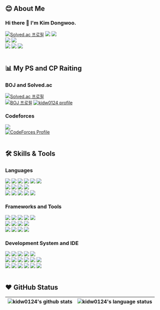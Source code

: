 
<!--
**kidw0124/kidw0124** is a ✨ _special_ ✨ repository because its `README.md` (this file) appears on your GitHub profile.

Here are some ideas to get you started:

- 🔭 I’m currently working on ...
- 🌱 I’m currently learning ...
- 👯 I’m looking to collaborate on ...
- 🤔 I’m looking for help with ...
- 💬 Ask me about ...
- 📫 How to reach me: ...
- 😄 Pronouns: ...
- ⚡ Fun fact: ...
-->

## 😊 About Me
### Hi there 👋 I'm Kim Dongwoo.
[![Solved.ac
프로필](http://mazassumnida.wtf/api/mini/generate_badge?boj=kidw0124)](https://solved.ac/kidw0124)
<a href="https://codeforces.com/profile/kidw0124" target="_blank"><img src="https://img.shields.io/badge/Codeforces-1F8ACB?style=flat-square&logo=Codeforces&logoColor=white"/></a>
<a href="https://www.kaggle.com/kidw0124" target="_blank"><img src="https://img.shields.io/badge/kaggle-20BEFF?style=flat-square&logo=Kaggle&logoColor=white"/></a>
<br>
<a href="mailto:kidw0124@naver.com" target="_blank"><img src="https://img.shields.io/badge/kidw0124@naver.com-03C75A?style=flat-square&logo=Naver&logoColor=white"/></a>
<a href="mailto:kidw0124@gmail.com" target="_blank"><img src="https://img.shields.io/badge/kidw0124@gmail.com-EA4335?style=flat-square&logo=Gmail&logoColor=white"/></a>
<br>
<a href="https://sleepingsnorlax.tistory.com/" target="_blank"><img src="https://img.shields.io/badge/Blog-FF9900?style=flat-square&logo=GitHub%20Sponsors&logoColor=white"/></a>
<a href="https://www.instagram.com/d._.w0o/" target="_blank"><img src="https://img.shields.io/badge/instagram-E4405F?style=flat-square&logo=Instagram&logoColor=white"/></a>
<a href="https://www.facebook.com/kidw0124/" target="_blank"><img src="https://img.shields.io/badge/facebook-1877F2?style=flat-square&logo=Facebook&logoColor=white"/></a>
<br>
<br>
## 📊 My PS and CP Raiting
### BOJ and Solved.ac
[![Solved.ac
프로필](http://mazassumnida.wtf/api/mini/generate_badge?boj=kidw0124)](https://solved.ac/kidw0124)
<br>
[![BOJ
프로필](http://mazassumnida.wtf/api/v2/generate_badge?boj=kidw0124)](https://icpc.me/kidw0124)
[![kidw0124 profile](http://mazandi.herokuapp.com/api?handle=kidw0124)](https://solved.ac/kidw0124)

### Codeforces
<a href="https://codeforces.com/profile/kidw0124" target="_blank"><img src="https://img.shields.io/badge/Codeforces-1F8ACB?style=flat-square&logo=Codeforces&logoColor=white"/></a>
<br>
[![CodeForces Profile](https://cf.leed.at?id=kidw0124)](https://codeforces.com/profile/kidw0124)
<br>
<br>
## 🛠️ Skills & Tools
### Languages
![](https://img.shields.io/badge/Lang-C-informational?style=flat&logo=C&color=A8B9CC)
![](https://img.shields.io/badge/Lang-C++-informational?style=flat&logo=Cplusplus&color=00599C)
![](https://img.shields.io/badge/Lang-C%23-informational?style=flat&logo=CSharp&color=239120)
![](https://img.shields.io/badge/Lang-JAVA-informational?style=flat&logo=Oracle&color=007396)
![](https://img.shields.io/badge/Lang-JavaScript-informational?style=flat&logo=JavaScript&color=F7DF1E)
![](https://img.shields.io/badge/Lang-TypeScript-informational?style=flat&logo=TypeScript&color=3178C6)
<br>
![](https://img.shields.io/badge/Lang-Python-informational?style=flat&logo=Python&color=3776AB)
![](https://img.shields.io/badge/Lang-Visual%20Basic-informational?style=flat&logo=Microsoft&color=5E5E5E)
![](https://img.shields.io/badge/Lang-Mathematica-informational?style=flat&logo=Wolfram%20Mathematica&color=DD1100)
![](https://img.shields.io/badge/Lang-R-informational?style=flat&logo=R&color=276DC3)
<br>
![](https://img.shields.io/badge/Markup-HTML-informational?style=flat&logo=HTML5&color=E34F26)
![](https://img.shields.io/badge/Markup-LaTeX-informational?style=flat&logo=LaTeX&color=008080)
![](https://img.shields.io/badge/Markup-Markdown-informational?style=flat&logo=Markdown&color=000000)
![](https://img.shields.io/badge/Style%20Sheet-CSS-informational?style=flat&logo=CSS3&color=1572B6)
![](https://img.shields.io/badge/Style%20Sheet-SASS-informational?style=flat&logo=SASS&color=CC6699)
### Frameworks and Tools
![](https://img.shields.io/badge/Runtime-Node.js-informational?style=flat&logo=Node.JS&color=339933)
![](https://img.shields.io/badge/Framework-React-informational?style=flat&logo=react&color=61DAFB)
![](https://img.shields.io/badge/Framework-Vue-informational?style=flat&logo=Vue.js&color=4FC08D)
![](https://img.shields.io/badge/Framework-Express-informational?style=flat&logo=express&color=000000)
![](https://img.shields.io/badge/Framework-.NET-informational?style=flat&logo=.NET&color=512BD4)
<br>
![](https://img.shields.io/badge/DB-MySQL-informational?style=flat&logo=MySQL&color=4479A1)
![](https://img.shields.io/badge/DB-SQLite-informational?style=flat&logo=SQLite&color=003B57)
![](https://img.shields.io/badge/Tool-Wireshark-informational?style=flat&logo=Wireshark&color=1679A7)
![](https://img.shields.io/badge/Tool-Figma-informational?style=flat&logo=Figma&color=F24E1E)
<br>
![](https://img.shields.io/badge/Tool-Git-informational?style=flat&logo=Git&color=F05032)
[![](https://img.shields.io/badge/Tool-GitHub-informational?style=flat&logo=GitHub&color=181717)](https://github.com/kidw0124)
![](https://img.shields.io/badge/Tool-Slack-informational?style=flat&logo=Slack&color=4A154B)
![](https://img.shields.io/badge/Tool-Notion-informational?style=flat&logo=Notion&color=000000)
### Development System and IDE
![](https://img.shields.io/badge/VM-Virtual%20Box-informational?style=flat&logo=VirtualBox&color=183A61)
![](https://img.shields.io/badge/VM-VMware-informational?style=flat&logo=VMware&color=607078)
![](https://img.shields.io/badge/OS-Windows-informational?style=flat&logo=Windows&color=0078D6)
![](https://img.shields.io/badge/OS-Ubuntu-informational?style=flat&logo=Ubuntu&color=E95420)
![](https://img.shields.io/badge/OS-Kali-informational?style=flat&logo=Kali%20Linux&color=557C94)
<br>
![](https://img.shields.io/badge/IDE-Visual%20Studio-informational?style=flat&logo=Visual%20Studio&color=5C2D91)
![](https://img.shields.io/badge/IDE-VSCode-informational?style=flat&logo=Visual%20Studio%20Code&color=007ACC)
![](https://img.shields.io/badge/IDE-Eclipse-informational?style=flat&logo=Eclipse%20IDE&color=2C2255)
![](https://img.shields.io/badge/IDE-IntelliJ-informational?style=flat&logo=IntelliJ%20IDEA&color=000000)
![](https://img.shields.io/badge/IDE-PyCharm-informational?style=flat&logo=PyCharm&color=000000)
![](https://img.shields.io/badge/IDE-RStudio-informational?style=flat&logo=RStudio&color=75AADB)
<br>
![](https://img.shields.io/badge/IDE-Jupyter-informational?style=flat&logo=Jupyter&color=F37626)
![](https://img.shields.io/badge/Tool-Anaconda-informational?style=flat&logo=Anaconda&color=44A833)
![](https://img.shields.io/badge/IDE-Colab-informational?style=flat&logo=Google%20Colab&color=F9AB00)
![](https://img.shields.io/badge/IDE-Arduino-informational?style=flat&logo=Arduino&color=00979D)
![](https://img.shields.io/badge/Platform-AWS-informational?style=flat&logo=Amazon%20AWS&color=232F3E)
![](https://img.shields.io/badge/Platform-Google%20Cloud%20Platform-informational?style=flat&logo=Google%20Cloud&color=4285F4)
<br>
<br>
## ❤️ GitHub Status

| <img align="center" src="https://github-readme-stats.vercel.app/api?username=kidw0124&show_icons=true&include_all_commits=true&theme=buefy&hide_border=true&count_private=true" alt="kidw0124's github stats" /> |<img align="center" src="https://github-readme-stats.vercel.app/api/top-langs/?username=kidw0124&layout=compact&theme=buefy&hide_border=true&langs_count=10" alt="kidw0124's language status"/> |
| ------------- | ------------- |



